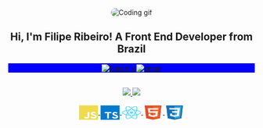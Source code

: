 <div align="center">
  <img align="center" alt="Coding gif"  style="border-radius:300px;" src="https://preview.redd.it/mw4y58i658981.gif?width=750&auto=webp&s=d1f8893494ed1d8e9f731f4b7e7915ca7e4039dc">
</div>

<h2 align="center">Hi, I'm Filipe Ribeiro! A Front End Developer from Brazil</h2>

<p align="center" style="background:blue">
  <a href="https://www.linkedin.com/in/filiperpaiva/" target="_blank">
    <img align="center" src="https://img.shields.io/badge/-filiperpaiva-0a66c2?style=flat-square&logo=Linkedin&logoColor=white" alt="linkedin"/>
  </a>
  <a href="mailto:filipepaiva240@gmail.com">
    <img align="center" src="https://img.shields.io/badge/-filipepaiva240-0a66c2?style=flat-square&logo=Gmail&logoColor=white" alt="gmail"/>
  </a>
</p>

<br />
<div align="center">
  <a href="https://github.com/ribeiro240" target="_blank">
  <img height="180em" src="https://github-readme-stats.vercel.app/api?username=ribeiro240&show_icons=true&theme=darcula&include_all_commits=true&count_private=true"/>
  <img height="180em" src="https://github-readme-stats.vercel.app/api/top-langs/?username=ribeiro240&layout=compact&langs_count=7&theme=darcula&hide=php"/>
</div><br>

<div align="center" style="display: inline_block">
  <img align="center" alt="JavaScript" height="30" width="40" src="https://raw.githubusercontent.com/devicons/devicon/master/icons/javascript/javascript-plain.svg">
  <img align="center" alt="TypeScript" height="30" width="40" src="https://raw.githubusercontent.com/devicons/devicon/master/icons/typescript/typescript-plain.svg">
  <img align="center" alt="React" height="30" width="40" src="https://raw.githubusercontent.com/devicons/devicon/master/icons/react/react-original.svg">
  <img align="center" alt="HTML" height="30" width="40" src="https://raw.githubusercontent.com/devicons/devicon/master/icons/html5/html5-original.svg">
  <img align="center" alt="CSS" height="30" width="40" src="https://raw.githubusercontent.com/devicons/devicon/master/icons/css3/css3-original.svg">
</div>
